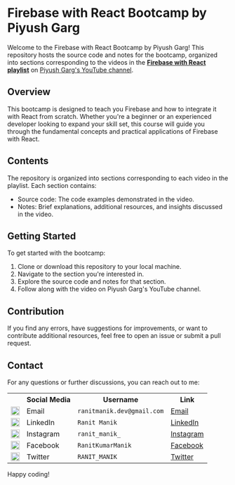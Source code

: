 # Firebase with React Bootcamp by Piyush Garg

Welcome to the Firebase with React Bootcamp by Piyush Garg!
This repository hosts the source code and notes for the bootcamp, organized into sections corresponding to the videos in the **[Firebase with React playlist](https://www.youtube.com/playlist?list=PLinedj3B30sCw8Qjrct1DRglx4hWQx83C)** on [Piyush Garg's YouTube channel](https://www.youtube.com/@piyushgargdev).

## Overview

This bootcamp is designed to teach you Firebase and how to integrate it with React from scratch. Whether you're a beginner or an experienced developer looking to expand your skill set, this course will guide you through the fundamental concepts and practical applications of Firebase with React.

## Contents

The repository is organized into sections corresponding to each video in the playlist. Each section contains:

- Source code: The code examples demonstrated in the video.
- Notes: Brief explanations, additional resources, and insights discussed in the video.

## Getting Started

To get started with the bootcamp:

1. Clone or download this repository to your local machine.
2. Navigate to the section you're interested in.
3. Explore the source code and notes for that section.
4. Follow along with the video on Piyush Garg's YouTube channel.

## Contribution

If you find any errors, have suggestions for improvements, or want to contribute additional resources, feel free to open an issue or submit a pull request.

## Contact

For any questions or further discussions, you can reach out to me:

<table>
  <tr>
    <th></th>
    <th>Social Media</th>
    <th>Username</th>
    <th>Link</th>
  </tr>
  <tr>
    <td><img src="https://cdn4.iconfinder.com/data/icons/social-media-logos-6/512/112-gmail_email_mail-512.png" width="20" /></td>
    <td>Email</td>
    <td><code>ranitmanik.dev@gmail.com</code></td>
    <td><a href="mailto:ranitmanik.dev@gmail.com" target="_blank">Email</a></td>
  </tr>
  <tr>
    <td><img src="https://upload.wikimedia.org/wikipedia/commons/thumb/c/ca/LinkedIn_logo_initials.png/480px-LinkedIn_logo_initials.png" width="20" /></td>
    <td>LinkedIn</td>
    <td><code>Ranit Manik</code></td>
    <td><a href="https://www.linkedin.com/in/ranit-manik/" target="_blank">LinkedIn</a></td>
  </tr>
  <tr>
    <td><img src="https://upload.wikimedia.org/wikipedia/commons/thumb/a/a5/Instagram_icon.png/600px-Instagram_icon.png" width="20" /></td>
    <td>Instagram</td>
    <td><code>ranit_manik_</code></td>
    <td><a href="https://www.instagram.com/ranit_manik_/" target="_blank">Instagram</a></td>
  </tr>
  <tr>
    <td><img src="https://upload.wikimedia.org/wikipedia/commons/6/6c/Facebook_Logo_2023.png" width="20" /></td>
    <td>Facebook</td>
    <td><code>RanitKumarManik</code></td>
    <td><a href="https://www.facebook.com/RanitKumarManik/" target="_blank">Facebook</a></td>
  </tr>
  <tr>
    <td><img src="https://upload.wikimedia.org/wikipedia/commons/thumb/6/6f/Logo_of_Twitter.svg/512px-Logo_of_Twitter.svg.png" width="20" /></td>
    <td>Twitter</td>
    <td><code>RANIT_MANIK</code></td>
    <td><a href="https://twitter.com/RANIT_MANIK" target="_blank">Twitter</a></td>
  </tr>
</table>

Happy coding!
